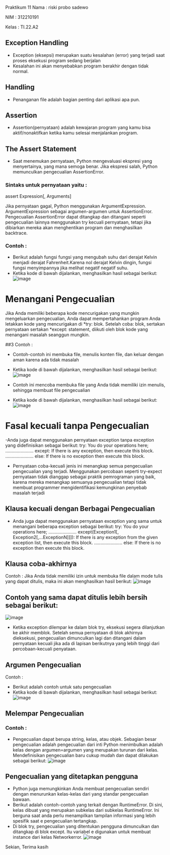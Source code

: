 Praktikum 11
Nama : riski probo sadewo

NIM  : 312210191

Kelas : TI.22.A2

## Exception Handling
- Exception (eksepsi) merupakan suatu kesalahan (error) yang terjadi saat proses eksekusi program sedang berjalan
- Kesalahan ini akan menyebabkan program berakhir dengan tidak normal.
## Handling
- Penanganan file adalah bagian penting dari aplikasi apa pun.
## Assertion
- Assertion(pernyataan) adalah kewajaran program yang kamu bisa aktif/nonaktifkan ketika kamu selesai menjalankan program.

## The Assert Statement
- Saat menemukan pernyataan, Python mengevaluasi ekspresi yang menyertainya, yang mana semoga benar. Jika ekspresi salah, Python memunculkan pengecualian AssertionError.
### Sintaks untuk pernyataan yaitu :
assert Expression[, Arguments]

Jika pernyataan gagal, Python menggunakan ArgumentExpression. ArgumentExpression sebagai argumen-argumen untuk AssertionError. Pengecualian AssertionError dapat ditangkap dan ditangani seperti pengecualian lainnya menggunakan try kecuali pernyataan, tetapi jika dibiarkan mereka akan menghentikan program dan menghasilkan backtrace.

### Contoh :
- Berikut adalah fungsi fungsi yang mengubah suhu dari derajat Kelvin menjadi derajat Fahrenheit.Karena nol derajat Kelvin dingin, fungsi fungsi menyimpannya jika melihat negatif negatif suhu.
- Ketika kode di bawah dijalankan, menghasilkan hasil sebagai berikut:
![image](https://user-images.githubusercontent.com/115862112/212782871-1f192807-37d4-4871-851b-ceba4015d110.png)

# Menangani Pengecualian
Jika Anda memiliki beberapa kode mencurigakan yang mungkin mengeluarkan pengecualian, Anda dapat mempertahankan program Anda letakkan kode yang mencurigakan di *try: blok. Setelah coba: blok, sertakan pernyataan sertakan *except: statement, diikuti oleh blok kode yang menangani masalah seanggun mungkin.

##3 Contoh :
- Contoh-contoh ini membuka file, menulis konten file, dan keluar dengan aman karena ada tidak masalah
- Ketika kode di bawah dijalankan, menghasilkan hasil sebagai berikut:
![image](https://user-images.githubusercontent.com/115862112/212782974-4cad121e-e2ad-4ce5-8b93-c077427a3f2e.png)


- Contoh ini mencoba membuka file yang Anda tidak memiliki izin menulis, sehingga membuat file pengecualian
- Ketika kode di bawah dijalankan, menghasilkan hasil sebagai berikut:
![image](https://user-images.githubusercontent.com/115862112/212783122-dab6663d-7453-4501-be35-eefaf6928784.png)

# Fasal kecuali tanpa Pengecualian
-Anda juga dapat menggunakan pernyataan exception tanpa exception yang didefinisikan sebagai berikut:
try: You do your operations here; ...................... except: If there is any exception, then execute this block. ...................... else: If there is no exception then execute this block.

- Pernyataan coba-kecuali jenis ini menangkap semua pengecualian pengecualian yang terjadi. Menggunakan percobaan seperti try-expect pernyataan tidak dianggap sebagai praktik pemrograman yang baik, karena mereka menangkap semuanya pengecualian tetapi tidak membuat programmer mengidentifikasi kemungkinan penyebab masalah terjadi

## Klausa kecuali dengan Berbagai Pengecualian
- Anda juga dapat menggunakan pernyataan exception yang sama untuk menangani beberapa exception sebagai berikut:
try: You do your operations here; ...................... except(Exception1[, Exception2[,...ExceptionN]]]): If there is any exception from the given exception list, then execute this block. ...................... else: If there is no exception then execute this block.

## Klausa coba-akhirnya
Contoh :
Jika Anda tidak memiliki izin untuk membuka file dalam mode tulis yang dapat ditulis, maka ini akan menghasilkan hasil berikut:
![image](https://user-images.githubusercontent.com/115862112/212783288-354df764-01b3-4dfe-9059-bb56be29766c.png)


## Contoh yang sama dapat ditulis lebih bersih sebagai berikut:
![image](https://user-images.githubusercontent.com/115862112/212783324-87c38222-5217-4959-8ef1-0c25fb438e59.png)


- Ketika exception dilempar ke dalam blok try, eksekusi segera dilanjutkan ke akhir memblok. Setelah semua pernyataan di blok akhirnya dieksekusi, pengecualian dimunculkan lagi dan ditangani dalam pernyataan kecuali jika ada di lapisan berikutnya yang lebih tinggi dari percobaan-kecuali penyataan.
## Argumen Pengecualian
Contoh :
- Berikut adalah contoh untuk satu pengecualian
- Ketika kode di bawah dijalankan, menghasilkan hasil sebagai berikut:
![image](https://user-images.githubusercontent.com/115862112/212783535-d2ac20cd-537a-473e-8c9f-1cd25527a936.png)



## Melempar Pengecualian
### Contoh :
- Pengecualian dapat berupa string, kelas, atau objek. Sebagian besar pengecualian adalah pengecualian dari inti Python menimbulkan adalah kelas dengan argumen=argumen yang merupakan turunan dari kelas. Mendefinisikan pengecualian baru cukup mudah dan dapat dilakukan sebagai berikut:
![image](https://user-images.githubusercontent.com/115862112/212783680-87e151ee-dab6-4fee-ac4a-39d1e4924d01.png)


## Pengecualian yang ditetapkan pengguna
- Python juga memungkinkan Anda membuat pengecualian sendiri dengan menurunkan kelas-kelas dari yang standar pengecualian bawaan.
- Berikut adalah contoh-contoh yang terkait dengan RuntimeError. Di sini, kelas dibuat yang merupakan subkelas dari subkelas RuntimeError. Ini berguna saat anda perlu menampilkan tampilan informasi yang lebih spesifik saat e pengecualian tertangkap.
- Di blok try, pengecualian yang ditentukan pengguna dimunculkan dan ditangkap di blok except. Itu variabel e digunakan untuk membuat instance dari kelas Networkerror.
![image](https://user-images.githubusercontent.com/115862112/212783891-754e4269-6815-4789-a2b2-4b04cc99e87d.png)


Sekian, Terima kasih
